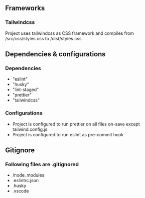 ## Frameworks

### Tailwindcss

Project uses tailwindcss as CSS framework and compiles from /src/css/styles.css to
/dist/styles.css

## Dependencies & configurations

### Dependencies

- "eslint"
- "husky"
- "lint-staged"
- "prettier"
- "tailwindcss"

### Configurations

- Project is configured to run prettier on all files on-save except tailwind.config.js
- Project is configured to run eslint as pre-commit hook

## Gitignore

### Following files are .gitignored

- /node_modules
- .eslintrc.json
- .husky
- .vscode
